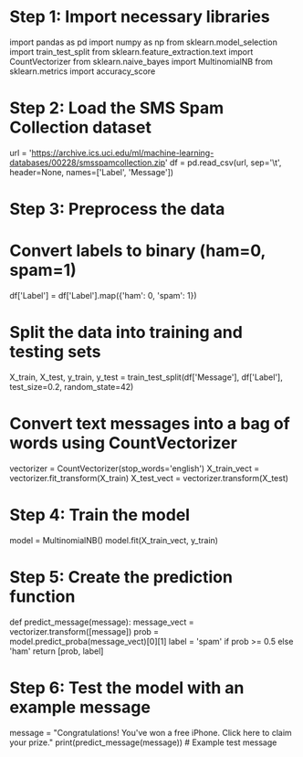 # Step 1: Import necessary libraries
import pandas as pd
import numpy as np
from sklearn.model_selection import train_test_split
from sklearn.feature_extraction.text import CountVectorizer
from sklearn.naive_bayes import MultinomialNB
from sklearn.metrics import accuracy_score

# Step 2: Load the SMS Spam Collection dataset
url = 'https://archive.ics.uci.edu/ml/machine-learning-databases/00228/smsspamcollection.zip'
df = pd.read_csv(url, sep='\t', header=None, names=['Label', 'Message'])

# Step 3: Preprocess the data
# Convert labels to binary (ham=0, spam=1)
df['Label'] = df['Label'].map({'ham': 0, 'spam': 1})

# Split the data into training and testing sets
X_train, X_test, y_train, y_test = train_test_split(df['Message'], df['Label'], test_size=0.2, random_state=42)

# Convert text messages into a bag of words using CountVectorizer
vectorizer = CountVectorizer(stop_words='english')
X_train_vect = vectorizer.fit_transform(X_train)
X_test_vect = vectorizer.transform(X_test)

# Step 4: Train the model
model = MultinomialNB()
model.fit(X_train_vect, y_train)

# Step 5: Create the prediction function
def predict_message(message):
    message_vect = vectorizer.transform([message])
    prob = model.predict_proba(message_vect)[0][1]
    label = 'spam' if prob >= 0.5 else 'ham'
    return [prob, label]

# Step 6: Test the model with an example message
message = "Congratulations! You've won a free iPhone. Click here to claim your prize."
print(predict_message(message))  # Example test message
